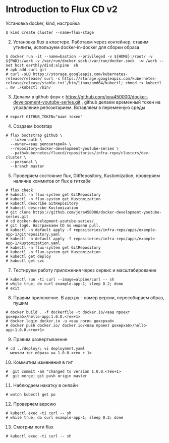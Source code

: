 # Introduction to Flux CD v2


Установка docker, kind, настройка
```
$ kind create cluster --name=flux-stage
```
2.  Установка flux в кластере. Работаем через контейнер, ставим утилиты, используем docker-in-docker  для сборки образа
```
$ docker run -it --name=bastion --privileged -v ${HOME}:/root/ -v ${PWD}:/work -v /var/run/docker.sock:/var/run/docker.sock  -w /work --net host earthly/dind:alpine  sh
# apk add curl git
# curl -sLO https://storage.googleapis.com/kubernetes-release/release/`curl -s https://storage.googleapis.com/kubernetes-release/release/stable.txt`/bin/linux/amd64/kubectl; chmod +x kubectl ; mv ./kubectl /bin/
```
3. Делаем в github форк с https://github.com/jora450000/docker-development-youtube-series.git ,  github делаем временный токен на управление репозитарием. Вставляем в переменную среды
```
# export GITHUB_TOKEN="вашг токен"
```
4. Создаем bootstap
```
# flux bootstrap github \
  --token-auth \
  --owner=<ваш репозитарий> \
  --repository=docker-development-youtube-series \
  --path=kubernetes/fluxcd/repositories/infra-repo/clusters/dev-cluster \
  --personal \
  --branch master
```
5.  Проверяем состояние flux, GitRepository, Kustomization, проверяем наличие коммитов от flux в гитхабе
```
# flux check 
# kubectl -n flux-system get GitRepository
# kubectl -n flux-system get Kustomization
# kubectl describe GitRepository
# kubectl describe Kustomization
# git clone https://github.com/jora450000/docker-development-youtube-series.git
# cd docker-development-youtube-series/
# git log6. Настраиваем CD по модели pull. 
# kubectl -n default apply -f repositories/infra-repo/apps/example-app-1/gitrepository.yaml
# kubectl -n default apply -f repositories/infra-repo/apps/example-app-1/kustomization.yaml
# kubectl -n flux-system get GitRepository
# kubectl -n flux-system get Kustomization
# kubectl get deploy
# kubectl get svc
```
7. Тестируем работу приложения через сервис и масштабирование
```
# kubectl run -ti curl --image=alpine/curl -- sh
# while true; do curl example-app-1; sleep 0.2; done
# exit
```
8. Правим приложение. В app.py  - номер версии, пересобираем образ, пушим
```
# docker build . -f dockerfile -t docker.io/<ваш проект докерхаб>/hello-app:1.0.0.<тек+1>
# docker login docker.io -u <ваш логин докерхаб>
# docker push docker.io/ docker.io/<ваш проект докерхаб>/hello-app:1.0.0.<тек+1>
```
9. Правим развертываение
```
# сd ../deploy/; vi deployment.yaml
  меняем тег образа на 1.0.0.<тек + 1> 
```
10. Коммитим изменения в гит
```
#  git commit -am "changed to version 1.0.0.<тек+1>
#  git merge; git push origin master
```
11. Наблюдаем накатку в онлайн
```
# watch kubectl get po
```
12. Проверяем версию
```
# kubectl exec -ti curl -- sh
# while true; do curl example-app-1; sleep 0.2; done
```
13. Смотрим логи flux
```
# kubectl exec -ti curl -- sh
```
 
